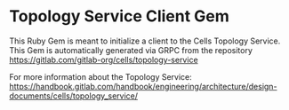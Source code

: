 # Topology Service Client Gem

This Ruby Gem is meant to initialize a client to the Cells Topology Service.
This Gem is automatically generated via GRPC from the
repository https://gitlab.com/gitlab-org/cells/topology-service

For more information about the Topology Service:
https://handbook.gitlab.com/handbook/engineering/architecture/design-documents/cells/topology_service/